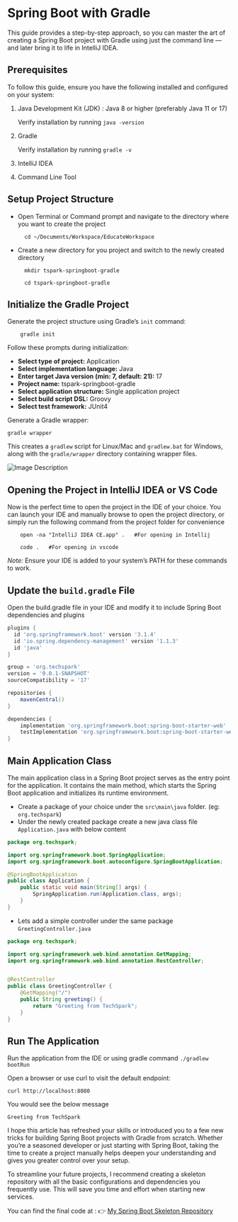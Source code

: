 # Spring Boot with Gradle

This guide provides a step-by-step approach, so you can master the art of creating a Spring Boot project with
Gradle using just the command line — and later bring it to life in IntelliJ IDEA.

## Prerequisites

To follow this guide, ensure you have the following installed and configured on your system:

1. Java Development Kit (JDK) :</b> Java 8 or higher (preferably Java 11 or 17)

    Verify installation by running `java -version`

2. Gradle

    Verify installation by running `gradle -v`

3. IntelliJ IDEA
4. Command Line Tool

## Setup Project Structure

- Open Terminal or Command prompt and navigate to the directory where you want to create the project

        cd ~/Documents/Workspace/EducateWorkspace
- Create a new directory for you project and switch to the newly created directory

        mkdir tspark-springboot-gradle

        cd tspark-springboot-gradle

## Initialize the Gradle Project

Generate the project structure using Gradle’s `init` command:

        gradle init

Follow these prompts during initialization:

- **Select type of project:** Application
- **Select implementation language:** Java
- **Enter target Java version (min: 7, default: 21):** 17
- **Project name:** tspark-springboot-gradle
- **Select application structure:** Single application project
- **Select build script DSL:** Groovy
- **Select test framework:** JUnit4

Generate a Gradle wrapper:

    gradle wrapper

This creates a `gradlew` script for Linux/Mac and `gradlew.bat` for Windows, along with the `gradle/wrapper` directory containing wrapper files.

![Image Description](http://acs.amazonaws.com/groups/global/AllUsers "Image Title")


## Opening the Project in IntelliJ IDEA or VS Code

Now is the perfect time to open the project in the IDE of your choice. You can launch your IDE and manually browse to open the project directory, or simply run the following command from the project folder for convenience

        open -na "IntelliJ IDEA CE.app" .   #For opening in Intellij

        code .   #For opening in vscode

_Note:_ Ensure your IDE is added to your system’s PATH for these commands to work.

## Update the `build.gradle` File

Open the build.gradle file in your IDE and modify it to include Spring Boot dependencies and plugins

```groovy
plugins {
  id 'org.springframework.boot' version '3.1.4'
  id 'io.spring.dependency-management' version '1.1.3'
  id 'java'
}

group = 'org.techspark'
version = '0.0.1-SNAPSHOT'
sourceCompatibility = '17'

repositories {
    mavenCentral()
}

dependencies {
    implementation 'org.springframework.boot:spring-boot-starter-web'
    testImplementation 'org.springframework.boot:spring-boot-starter-web-test'
}
```

## Main Application Class

The main application class in a Spring Boot project serves as the entry point for the application. It contains the main method, which starts the Spring Boot application and initializes its runtime environment.

- Create a package of your choice under the `src\main\java` folder. (eg: `org.techspark`)
- Under the newly created package create a new java class file `Application.java` with below content

```java
package org.techspark;

import org.springframework.boot.SpringApplication;
import org.springframework.boot.autoconfigure.SpringBootApplication;

@SpringBootApplication
public class Application {
    public static void main(String[] args) {
        SpringApplication.run(Application.class, args);
    }
}
```

- Lets add a simple controller under the same package `GreetingController.java`

```java
package org.techspark;

import org.springframework.web.bind.annotation.GetMapping;
import org.springframework.web.bind.annotation.RestController;


@RestController
public class GreetingController {
    @GetMapping("/")
    public String greeting() {
        return "Greeting from TechSpark";
    }
}
```

## Run The Application

Run the application from the IDE or using gradle command `./gradlew bootRun`

Open a browser or use curl to visit the default endpoint:

```shell
curl http://localhost:8080
```

You would see the below message

```shell
Greeting from TechSpark
```

I hope this article has refreshed your skills or introduced you to a few new tricks for building Spring Boot projects with Gradle from scratch. Whether you’re a seasoned developer or just starting with Spring Boot, taking the time to create a project manually helps deepen your understanding and gives you greater control over your setup.

To streamline your future projects, I recommend creating a skeleton repository with all the basic configurations and dependencies you frequently use. This will save you time and effort when starting new services.

You can find the final code at : 👉 [My Spring Boot Skeleton Repository](https://github.com/TechSparkWorkspace/tspark-springboot-gradle.git)
